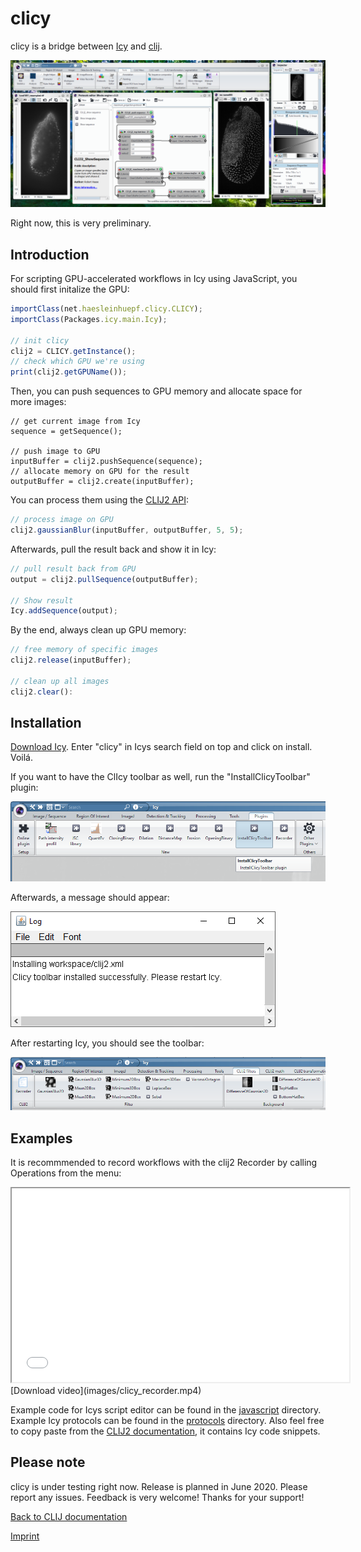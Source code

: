 # clicy
 
clicy is a bridge between [Icy](http://icy.bioimageanalysis.org/) and [clij](https://clij.github.io/).

![Image](images/clicy-screenshot.png)

Right now, this is very preliminary.

## Introduction
For scripting GPU-accelerated workflows in Icy using JavaScript, you should first initalize the GPU: 

```javascript
importClass(net.haesleinhuepf.clicy.CLICY);
importClass(Packages.icy.main.Icy);

// init clicy
clij2 = CLICY.getInstance();
// check which GPU we're using
print(clij2.getGPUName());
```

Then, you can push sequences to GPU memory and allocate space for more images:
```
// get current image from Icy
sequence = getSequence();

// push image to GPU
inputBuffer = clij2.pushSequence(sequence);
// allocate memory on GPU for the result
outputBuffer = clij2.create(inputBuffer);
```

You can process them using the [CLIJ2 API](https://clij.github.io/clij2-docs/reference):
```javascript
// process image on GPU
clij2.gaussianBlur(inputBuffer, outputBuffer, 5, 5);
```

Afterwards, pull the result back and show it in Icy:
```javascript
// pull result back from GPU
output = clij2.pullSequence(outputBuffer);

// Show result
Icy.addSequence(output);
```

By the end, always clean up GPU memory:
```javascript
// free memory of specific images
clij2.release(inputBuffer);

// clean up all images
clij2.clear():
```
 

## Installation
[Download Icy](http://icy.bioimageanalysis.org/download/). Enter "clicy" in Icys search field on top and click on install. Voilá. 

If you want to have the ClIcy toolbar as well, run the "InstallClicyToolbar" plugin:

![Image](images/install_toolbar.png)

Afterwards, a message should appear:

![Image](images/install_toolbar2.png)

After restarting Icy, you should see the toolbar:

![Image](images/install_toolbar3.png)


## Examples
It is recommmended to record workflows with the clij2 Recorder by calling Operations from the menu:
<iframe src="images/clicy_recorder.mp4" width="540" height="310"></iframe>
[Download video](images/clicy_recorder.mp4)

Example code for Icys script editor can be found in the [javascript](https://github.com/clij/clicy/tree/master/src/main/javascript) directory. 
Example Icy protocols can be found in the [protocols](https://github.com/clij/clicy/tree/master/src/main/protocols) directory. 
Also feel free to copy paste from the [CLIJ2 documentation](https://github.com/clij/clij2-docs/reference), it contains Icy code snippets.

## Please note
clicy is under testing right now. Release is planned in June 2020. Please report any issues. Feedback is very welcome!
Thanks for your support!

[Back to CLIJ documentation](https://clij.github.io/)

[Imprint](https://clij.github.io/imprint)
